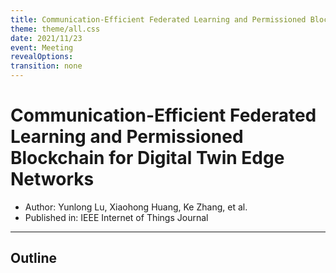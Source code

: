 ```yaml
---
title: Communication-Efficient Federated Learning and Permissioned Blockchain for Digital Twin Edge Networks
theme: theme/all.css
date: 2021/11/23
event: Meeting
revealOptions:
transition: none
---
```

# Communication-Efficient Federated Learning and Permissioned Blockchain for Digital Twin Edge Networks

- Author: Yunlong Lu, Xiaohong Huang, Ke Zhang, et al. <!-- .element: class="text-3xl" -->
- Published in: IEEE Internet of Things Journal <!-- .element: class="text-3xl" -->

---

## Outline
